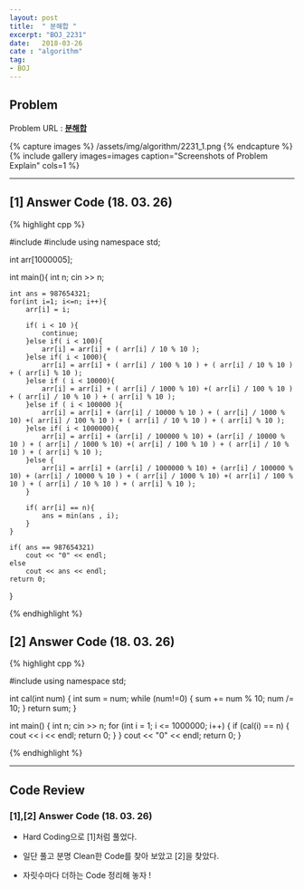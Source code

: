 ```yaml
---
layout: post
title:  " 분해합 "
excerpt: "BOJ_2231"
date:   2018-03-26
cate : "algorithm"
tag:
- BOJ
---
```


## Problem 
Problem URL : **[분해합](https://www.acmicpc.net/problem/2231)**

{% capture images %}
    /assets/img/algorithm/2231_1.png
{% endcapture %}
{% include gallery images=images caption="Screenshots of Problem Explain" cols=1 %}

---

## [1] Answer Code (18. 03. 26)


{% highlight cpp %}

#include<iostream>
#include<algorithm>
using namespace std;

int arr[1000005];

int main(){
    int n;
    cin >> n;
    
    int ans = 987654321;
    for(int i=1; i<=n; i++){
        arr[i] = i;

        if( i < 10 ){
            continue;
        }else if( i < 100){
            arr[i] = arr[i] + ( arr[i] / 10 % 10 );
        }else if( i < 1000){
            arr[i] = arr[i] + ( arr[i] / 100 % 10 ) + ( arr[i] / 10 % 10 ) + ( arr[i] % 10 );
        }else if ( i < 10000){
            arr[i] = arr[i] + ( arr[i] / 1000 % 10) +( arr[i] / 100 % 10 ) + ( arr[i] / 10 % 10 ) + ( arr[i] % 10 );
        }else if ( i < 100000 ){
            arr[i] = arr[i] + (arr[i] / 10000 % 10 ) + ( arr[i] / 1000 % 10) +( arr[i] / 100 % 10 ) + ( arr[i] / 10 % 10 ) + ( arr[i] % 10 );
        }else if( i < 1000000){
            arr[i] = arr[i] + (arr[i] / 100000 % 10) + (arr[i] / 10000 % 10 ) + ( arr[i] / 1000 % 10) +( arr[i] / 100 % 10 ) + ( arr[i] / 10 % 10 ) + ( arr[i] % 10 );
        }else {
            arr[i] = arr[i] + (arr[i] / 1000000 % 10) + (arr[i] / 100000 % 10) + (arr[i] / 10000 % 10 ) + ( arr[i] / 1000 % 10) +( arr[i] / 100 % 10 ) + ( arr[i] / 10 % 10 ) + ( arr[i] % 10 );
        }
        
        if( arr[i] == n){
            ans = min(ans , i);
        }
    }
    
    if( ans == 987654321)
        cout << "0" << endl;
    else
        cout << ans << endl;
    return 0;
}




{% endhighlight %}

## [2] Answer Code (18. 03. 26)
{% highlight cpp %}


#include <iostream>
using namespace std;

int cal(int num) {
    int sum = num;
    while (num!=0) {
        sum += num % 10;
        num /= 10;
    }
    return sum;
}

int main() {
    int n;
    cin >> n;
    for (int i = 1; i <= 1000000; i++) {
        if (cal(i) == n) {
            cout << i << endl;
            return 0;
        }
    }
    cout << "0" << endl;
    return 0;
}


{% endhighlight %}

---

## Code Review

### [1],[2] Answer Code (18. 03. 26)

* Hard Coding으로 [1]처럼 풀었다.

* 일단 풀고 분명 Clean한 Code를 찾아 보았고 [2]을 찾았다.

* 자릿수마다 더하는 Code 정리해 놓자 ! 
